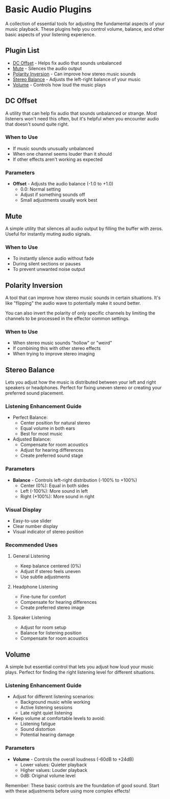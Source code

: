 # Basic Audio Plugins

A collection of essential tools for adjusting the fundamental aspects of your music playback. These plugins help you control volume, balance, and other basic aspects of your listening experience.

## Plugin List

- [DC Offset](#dc-offset) - Helps fix audio that sounds unbalanced
- [Mute](#mute) - Silences the audio output
- [Polarity Inversion](#polarity-inversion) - Can improve how stereo music sounds
- [Stereo Balance](#stereo-balance) - Adjusts the left-right balance of your music
- [Volume](#volume) - Controls how loud the music plays

## DC Offset

A utility that can help fix audio that sounds unbalanced or strange. Most listeners won't need this often, but it's helpful when you encounter audio that doesn't sound quite right.

### When to Use
- If music sounds unusually unbalanced
- When one channel seems louder than it should
- If other effects aren't working as expected

### Parameters
- **Offset** - Adjusts the audio balance (-1.0 to +1.0)
  - 0.0: Normal setting
  - Adjust if something sounds off
  - Small adjustments usually work best

## Mute

A simple utility that silences all audio output by filling the buffer with zeros. Useful for instantly muting audio signals.

### When to Use
- To instantly silence audio without fade
- During silent sections or pauses
- To prevent unwanted noise output

## Polarity Inversion

A tool that can improve how stereo music sounds in certain situations. It's like "flipping" the audio wave to potentially make it sound better.

You can also invert the polarity of only specific channels by limiting the channels to be processed in the effector common settings.

### When to Use
- When stereo music sounds "hollow" or "weird"
- If combining this with other stereo effects
- When trying to improve stereo imaging

## Stereo Balance

Lets you adjust how the music is distributed between your left and right speakers or headphones. Perfect for fixing uneven stereo or creating your preferred sound placement.

### Listening Enhancement Guide
- Perfect Balance:
  - Center position for natural stereo
  - Equal volume in both ears
  - Best for most music
- Adjusted Balance:
  - Compensate for room acoustics
  - Adjust for hearing differences
  - Create preferred sound stage

### Parameters
- **Balance** - Controls left-right distribution (-100% to +100%)
  - Center (0%): Equal in both sides
  - Left (-100%): More sound in left
  - Right (+100%): More sound in right

### Visual Display
- Easy-to-use slider
- Clear number display
- Visual indicator of stereo position

### Recommended Uses

1. General Listening
   - Keep balance centered (0%)
   - Adjust if stereo feels uneven
   - Use subtle adjustments

2. Headphone Listening
   - Fine-tune for comfort
   - Compensate for hearing differences
   - Create preferred stereo image

3. Speaker Listening
   - Adjust for room setup
   - Balance for listening position
   - Compensate for room acoustics

## Volume

A simple but essential control that lets you adjust how loud your music plays. Perfect for finding the right listening level for different situations.

### Listening Enhancement Guide
- Adjust for different listening scenarios:
  - Background music while working
  - Active listening sessions
  - Late night quiet listening
- Keep volume at comfortable levels to avoid:
  - Listening fatigue
  - Sound distortion
  - Potential hearing damage

### Parameters
- **Volume** - Controls the overall loudness (-60dB to +24dB)
  - Lower values: Quieter playback
  - Higher values: Louder playback
  - 0dB: Original volume level

Remember: These basic controls are the foundation of good sound. Start with these adjustments before using more complex effects!
